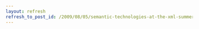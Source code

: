 ```yaml
---
layout: refresh
refresh_to_post_id: /2009/08/05/semantic-technologies-at-the-xml-summer-school
---
```


